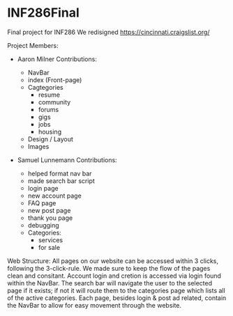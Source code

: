 # INF286Final
Final project for INF286
  We redisigned https://cincinnati.craigslist.org/

Project Members:
- Aaron Milner
  Contributions:
  - NavBar
  - index (Front-page)
  - Cagtegories
    - resume
    - community
    - forums
    - gigs
    - jobs
    - housing
  - Design / Layout
  - Images


- Samuel Lunnemann
  Contributions:
  - helped format nav bar
  - made search bar script
  - login page
  - new account page
  - FAQ page
  - new post page
  - thank you page
  - debugging
  - Categories:
    - services
    - for sale

Web Structure:
  All pages on our website can be accessed within 3 clicks, following the 3-click-rule. We made sure to keep the flow of the pages clean and consitant. Account login and cretion is accessed via login found within the NavBar. The search bar will navigate the user to the selected page if it exists; if not it will route them to the categories page which lists all of the active categories. Each page, besides login & post ad related, contain the NavBar to allow for easy movement through the website. 